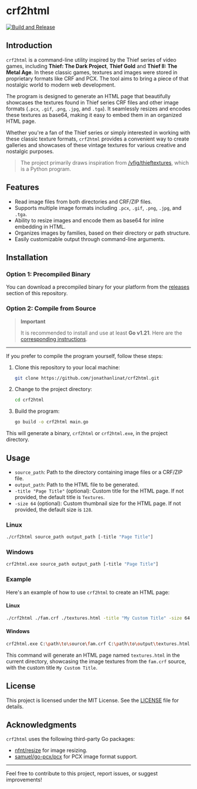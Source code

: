 # crf2html

[![Build and Release](https://github.com/jonathanlinat/crf2html/actions/workflows/build-and-release.yml/badge.svg)](https://github.com/jonathanlinat/crf2html/actions/workflows/build-and-release.yml)

## Introduction

`crf2html` is a command-line utility inspired by the Thief series of video games, including **Thief: The Dark Project**, **Thief Gold** and **Thief II: The Metal Age**. In these classic games, textures and images were stored in proprietary formats like CRF and PCX. The tool aims to bring a piece of that nostalgic world to modern web development.

The program is designed to generate an HTML page that beautifully showcases the textures found in Thief series CRF files and other image formats (`.pcx`, `.gif`, `.png`, `.jpg`, and `.tga`). It seamlessly resizes and encodes these textures as base64, making it easy to embed them in an organized HTML page.

Whether you're a fan of the Thief series or simply interested in working with these classic texture formats, `crf2html` provides a convenient way to create galleries and showcases of these vintage textures for various creative and nostalgic purposes.

> The project primarily draws inspiration from [/vfig/thieftextures](https://github.com/vfig/thieftextures), which is a Python program.

## Features

- Read image files from both directories and CRF/ZIP files.
- Supports multiple image formats including `.pcx`, `.gif`, `.png`, `.jpg`, and `.tga`.
- Ability to resize images and encode them as base64 for inline embedding in HTML.
- Organizes images by families, based on their directory or path structure.
- Easily customizable output through command-line arguments.

## Installation

### Option 1: Precompiled Binary

You can download a precompiled binary for your platform from the [releases](https://github.com/jonathanlinat/crf2html/releases) section of this repository.

### Option 2: Compile from Source

> **Important**
>
> It is recommended to install and use at least **Go v1.21**. Here are the [corresponding instructions](https://go.dev/doc/install).

---

If you prefer to compile the program yourself, follow these steps:

1. Clone this repository to your local machine:

   ```bash
   git clone https://github.com/jonathanlinat/crf2html.git
   ```

2. Change to the project directory:

   ```bash
   cd crf2html
   ```

3. Build the program:

   ```bash
   go build -o crf2html main.go
   ```

This will generate a binary, `crf2html` or `crf2html.exe`, in the project directory.

## Usage

- `source_path`: Path to the directory containing image files or a CRF/ZIP file.
- `output_path`: Path to the HTML file to be generated.
- `-title "Page Title"` (optional): Custom title for the HTML page. If not provided, the default title is `Textures`.
- `-size 64` (optional): Custom thumbnail size for the HTML page. If not provided, the default size is `128`.

### Linux

```bash
./crf2html source_path output_path [-title "Page Title"]
```

### Windows

```bash
crf2html.exe source_path output_path [-title "Page Title"]
```

### Example

Here's an example of how to use `crf2html` to create an HTML page:

#### Linux

```bash
./crf2html ./fam.crf ./textures.html -title "My Custom Title" -size 64
```

#### Windows

```bash
crf2html.exe C:\path\to\source\fam.crf C:\path\to\output\textures.html -title "My Custom Title" -size 64
```

This command will generate an HTML page named `textures.html` in the current directory, showcasing the image textures from the `fam.crf` source, with the custom title `My Custom Title`.

## License

This project is licensed under the MIT License. See the [LICENSE](LICENSE) file for details.

## Acknowledgments

`crf2html` uses the following third-party Go packages:

- [nfnt/resize](https://github.com/nfnt/resize) for image resizing.
- [samuel/go-pcx/pcx](https://github.com/samuel/go-pcx/pcx) for PCX image format support.

---

Feel free to contribute to this project, report issues, or suggest improvements!
